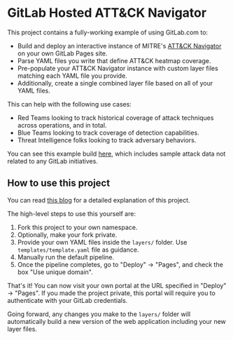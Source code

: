 # GitLab Hosted ATT&CK Navigator

This project contains a fully-working example of using GitLab.com to:

- Build and deploy an interactive instance of MITRE's [ATT&CK Navigator](https://github.com/mitre-attack/attack-navigator) on your own GitLab Pages site.
- Parse YAML files you write that define ATT&CK heatmap coverage.
- Pre-populate your ATT&CK Navigator instance with custom layer files matching each YAML file you provide.
- Additionally, create a single combined layer file based on all of your YAML files.

This can help with the following use cases:

- Red Teams looking to track historical coverage of attack techniques across operations, and in total.
- Blue Teams looking to track coverage of detection capabilities.
- Threat Intelligence folks looking to track adversary behaviors.

You can see this example build [here](#coming-soon), which includes sample attack data not related to any GitLab initiatives.

## How to use this project

You can read [this blog](#coming-soon) for a detailed explanation of this project.

The high-level steps to use this yourself are:

1. Fork this project to your own namespace.
2. Optionally, make your fork private.
3. Provide your own YAML files inside the `layers/` folder. Use `templates/template.yaml` file as guidance.
4. Manually run the default pipeline.
5. Once the pipeline completes, go to "Deploy" -> "Pages", and check the box "Use unique domain".

That's it! You can now visit your own portal at the URL specified in "Deploy" -> "Pages". If you made the project private, this portal will require you to authenticate with your GitLab credentials.

Going forward, any changes you make to the `layers/` folder will automatically build a new version of the web application including your new layer files.